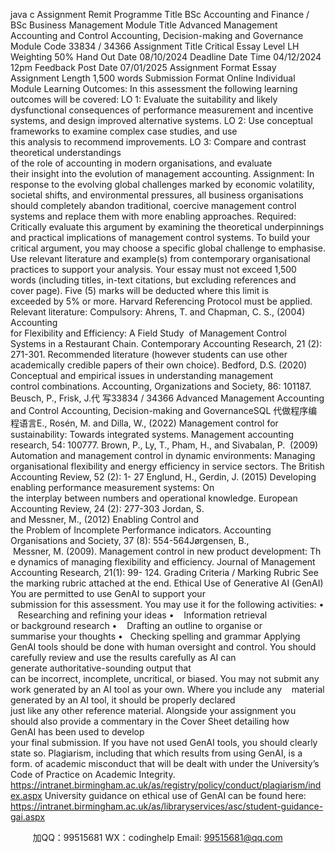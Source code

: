 java c
Assignment Remit 
Programme Title 
BSc Accounting and Finance / BSc Business Management 
Module Title 
Advanced Management Accounting and Control Accounting, Decision-making and Governance 
Module Code 
33834 / 34366 
Assignment Title 
Critical Essay 
Level 
LH 
Weighting 
50% 
Hand Out Date 
08/10/2024 
Deadline Date  Time 
04/12/2024 
12pm 
Feedback Post Date 
07/01/2025 
Assignment Format 
Essay 
Assignment Length 
1,500 words 
Submission Format 
Online 
Individual 
Module Learning Outcomes: 
In this assessment the following learning outcomes will be covered:
LO 1: Evaluate the suitability and likely dysfunctional consequences of performance measurement and incentive systems, and design improved alternative systems.
LO 2: Use conceptual frameworks to examine complex case studies, and use this analysis to recommend improvements.
LO 3: Compare and contrast theoretical understandings of the role of accounting in modern organisations, and evaluate their insight into the evolution of management accounting.
Assignment: 
In response to the evolving global challenges marked by economic volatility, societal shifts, and environmental pressures, all business organisations should completely abandon traditional, coercive management control systems and replace them with more enabling approaches. 
Required: 
Critically evaluate this argument by examining the theoretical underpinnings and practical implications of management control systems. To build your critical argument, you may choose a specific global challenge to emphasise. Use relevant literature and example(s) from contemporary organisational practices to support your analysis. 
Your essay must not exceed 1,500 words (including titles, in-text citations, but excluding references and cover page). Five (5) marks will be deducted where this limit is exceeded by 5% or more. Harvard Referencing Protocol must be applied. 
Relevant literature: 
Compulsory: Ahrens, T. and Chapman, C. S., (2004) Accounting for Flexibility and Efficiency: A Field Study  of Management Control Systems in a Restaurant Chain. Contemporary Accounting Research, 21 (2): 271-301.
Recommended literature (however students can use other academically credible papers of their own choice).
Bedford, D.S. (2020) Conceptual and empirical issues in understanding management control combinations. Accounting, Organizations and Society, 86: 101187.
Beusch, P., Frisk, J.代 写33834 / 34366 Advanced Management Accounting and Control Accounting, Decision-making and GovernanceSQL
代做程序编程语言E., Rosén, M. and Dilla, W., (2022) Management control for sustainability: Towards integrated systems. Management accounting research, 54: 100777.
Brown, P., Ly, T., Pham, H., and Sivabalan, P.  (2009) Automation and management control in dynamic environments: Managing organisational flexibility and energy efficiency in
service sectors. The British Accounting Review, 52 (2): 1- 27
Englund, H.,  Gerdin, J. (2015) Developing enabling performance measurement systems: On the interplay between numbers and operational knowledge. European Accounting 
Review, 24 (2): 277-303
Jordan, S. and Messner, M., (2012) Enabling Control and the Problem of Incomplete Performance indicators. Accounting Organisations and Society, 37 (8): 554-564Jørgensen, B.,  Messner, M. (2009). Management control in new product development: The dynamics of managing flexibility and efficiency. Journal of Management Accounting Research, 21(1): 99- 124.
Grading Criteria / Marking Rubric 
See the marking rubric attached at the end.
Ethical Use of Generative AI (GenAI) 
You are permitted to use GenAI to support your submission for this assessment. You may use it for the following activities:
•    Researching and refining your ideas
•    Information retrieval or background research
•    Drafting an outline to organise or summarise your thoughts
•   Checking spelling and grammar
Applying GenAI tools should be done with human oversight and control. You should
carefully review and use the results carefully as AI can generate authoritative-sounding output that can be incorrect, incomplete, uncritical, or biased.
You may not submit any work generated by an AI tool as your own. Where you include any    material generated by an AI tool, it should be properly declared just like any other reference material. Alongside your assignment you should also provide a commentary in the Cover
Sheet detailing how GenAI has been used to develop your final submission. If you have not used GenAI tools, you should clearly state so.
Plagiarism, including that which results from using GenAI, is a form. of academic misconduct that will be dealt with under the University’s Code of Practice on Academic Integrity.
https://intranet.birmingham.ac.uk/as/registry/policy/conduct/plagiarism/index.aspx 
University guidance on ethical use of GenAI can be found here:
https://intranet.birmingham.ac.uk/as/libraryservices/asc/student-guidance-gai.aspx 





         
加QQ：99515681  WX：codinghelp  Email: 99515681@qq.com
